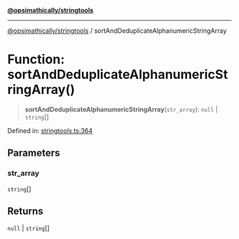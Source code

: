 [**@opsimathically/stringtools**](../README.md)

***

[@opsimathically/stringtools](../README.md) / sortAndDeduplicateAlphanumericStringArray

# Function: sortAndDeduplicateAlphanumericStringArray()

> **sortAndDeduplicateAlphanumericStringArray**(`str_array`): `null` \| `string`[]

Defined in: [stringtools.ts:364](https://github.com/opsimathically/stringtools/blob/8553a0fba449ff4067d02e836a6aaae8b3b70c57/src/stringtools.ts#L364)

## Parameters

### str\_array

`string`[]

## Returns

`null` \| `string`[]
